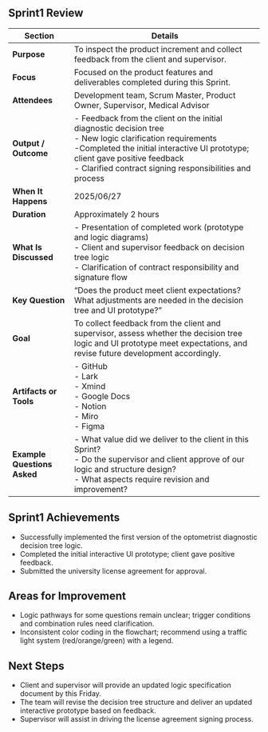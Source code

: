 ## Sprint1 Review

| **Section**             | **Details** |
|-------------------------|-------------|
| **Purpose**             | To inspect the product increment and collect feedback from the client and supervisor. |
| **Focus**               | Focused on the product features and deliverables completed during this Sprint. |
| **Attendees**           | Development team, Scrum Master, Product Owner, Supervisor, Medical Advisor |
| **Output / Outcome**    | - Feedback from the client on the initial diagnostic decision tree  <br> - New logic clarification requirements  <br> -Completed the initial interactive UI prototype; client gave positive feedback  <br> - Clarified contract signing responsibilities and process |
| **When It Happens**     |2025/06/27 |
| **Duration**            | Approximately 2 hours |
| **What Is Discussed**   | - Presentation of completed work (prototype and logic diagrams)  <br> - Client and supervisor feedback on decision tree logic  <br>  - Clarification of contract responsibility and signature flow |
| **Key Question**        | “Does the product meet client expectations? What adjustments are needed in the decision tree and UI prototype?” |
| **Goal**                | To collect feedback from the client and supervisor, assess whether the decision tree logic and UI prototype meet expectations, and revise future development accordingly. |
| **Artifacts or Tools**  | - GitHub  <br> - Lark  <br> - Xmind  <br> - Google Docs  <br> - Notion  <br> - Miro  <br> - Figma |
| **Example Questions Asked** | - What value did we deliver to the client in this Sprint?  <br> - Do the supervisor and client approve of our logic and structure design?  <br> - What aspects require revision and improvement? |


## Sprint1 Achievements

- Successfully implemented the first version of the optometrist diagnostic decision tree logic.  
- Completed the initial interactive UI prototype; client gave positive feedback.  
- Submitted the university license agreement for approval.  

## Areas for Improvement

- Logic pathways for some questions remain unclear; trigger conditions and combination rules need clarification.  
- Inconsistent color coding in the flowchart; recommend using a traffic light system (red/orange/green) with a legend.   

##  Next Steps

- Client and supervisor will provide an updated logic specification document by this Friday.  
- The team will revise the decision tree structure and deliver an updated interactive prototype based on feedback.  
- Supervisor will assist in driving the license agreement signing process.  
